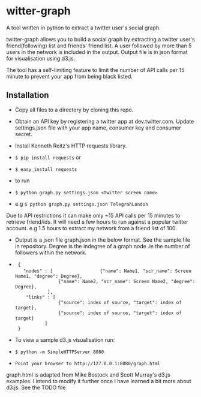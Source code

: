 witter-graph
=============

A tool written in python to extract a twitter user's social graph.

twitter-graph allows you to build a social graph by extracting a twitter user's friend(following) list and friends' friend list. A user followed by more than 5 users in the network is included in the output. Output file is in json format for visualisation using d3.js.

The tool has a self-limiting feature to limit the number of API calls per 15 minute to prevent your app from being black listed. 


Installation
------------


* Copy all files to a directory by cloning this repo.  

* Obtain an API key by registering a twitter app at dev.twitter.com. Update settings.json file with your app name, consumer key and consumer secret.

* Install Kenneth Reitz's HTTP requests library.
 * `$ pip install requests` or    
 * `$ easy_install requests`

* to run
 * `$ python graph.py settings.json <twitter screen name>`
 * e.g `$ python graph.py settings.json TelegrahLondon`

Due to API restrictions it can make only ~15 API calls per 15 minutes to retrieve friend/ids. It will need a few hours to run against a popular twitter account. e.g 1.5 hours to extract my network from a friend list of 100.

* Output is a json file graph.json in the below format. See the sample file in repository. Degree is the indegree of a graph node .ie the number of followers within the network.
 * 
   ` {`  
    `    "nodes" : [  `
    `                {"name": Name1, "scr_name": Screen Name1, "degree": Degree},`     
    `                {"name": Name2, "scr_name": Screen Name2, "degree": Degree},`    
    `            ],`    
    `    "links" : [`    
    `                {"source": index of source, "target": index of target},`      
    `                {"source": index of source, "target": index of target}`      
    `            ]  `     
    ` }`     

* To view a sample d3.js visualisation run:
 * `$ python -m SimpleHTTPServer 8080`
 * `Point your browser to http://127.0.0.1:8080/graph.html`

graph.html is adapted from Mike Bostock and Scott Murray's d3.js examples. I intend to modify it further once I have learned a bit more about d3.js. See the TODO file

